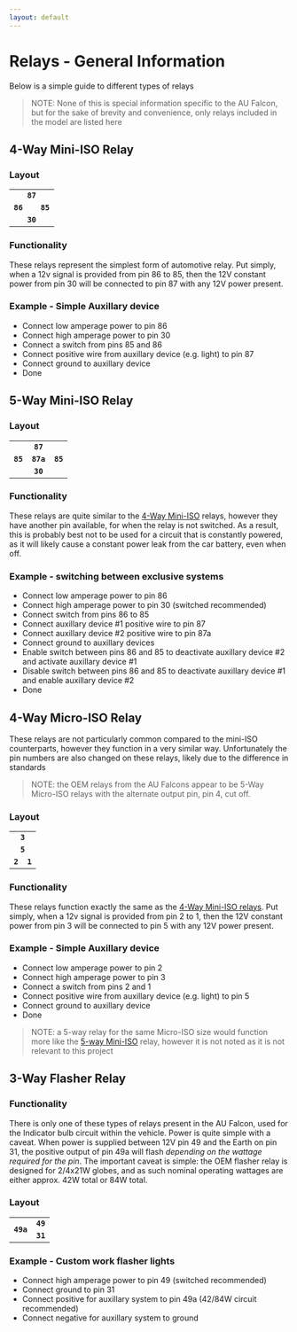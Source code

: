 ```yaml
---
layout: default
---
```


# Relays - General Information

Below is a simple guide to different types of relays

> NOTE: None of this is special information specific to the AU Falcon, but for the sake of brevity and convenience, only relays included in the model are listed here

## 4-Way Mini-ISO Relay

### Layout

<table style="text-align:center">
    <tr>
        <td colspan="3"><b><code>87</code></b></td>
    </tr>
    <tr>
        <td><b><code>86</code></b></td>
        <td></td>
        <td><b><code>85</code></b></td>
    </tr>
    <tr>
        <td colspan="3"><b><code>30</code></b></td>
    </tr>
</table>

### Functionality

These relays represent the simplest form of automotive relay. Put simply, when a 12v signal is provided from pin 86 to 85, then the 12V constant power from pin 30 will be connected to pin 87 with any 12V power present.

### Example - Simple Auxillary device
- Connect low amperage power to pin 86
- Connect high amperage power to pin 30
- Connect a switch from pins 85 and 86
- Connect positive wire from auxillary device (e.g. light) to pin 87
- Connect ground to auxillary device
- Done

## 5-Way Mini-ISO Relay
### Layout

<table style="text-align:center">
    <tr>
        <td colspan="3"><b><code>87</code></b></td>
    </tr>
    <tr>
        <td><b><code>85</code></b></td>
        <td><b><code>87a</code></b></td>
        <td><b><code>85</code></b></td>
    </tr>
    <tr>
        <td colspan="3"><b><code>30</code></b></td>
    </tr>
</table>

### Functionality

These relays are quite similar to the [4-Way Mini-ISO](#4-way-mini-iso-relay) relays, however they have another pin available, for when the relay is not switched. As a result, this is probably best not to be used for a circuit that is constantly powered, as it will likely cause a constant power leak from the car battery, even when off.

### Example - switching between exclusive systems
- Connect low amperage power to pin 86
- Connect high amperage power to pin 30 (switched recommended)
- Connect switch from pins 86 to 85
- Connect auxillary device #1 positive wire to pin 87
- Connect auxillary device #2 positive wire to pin 87a
- Connect ground to auxillary devices
- Enable switch between pins 86 and 85 to deactivate auxillary device #2 and activate auxillary device #1
- Disable switch between pins 86 and 85 to deactivate auxillary device #1 and enable auxillary device #2
- Done

## 4-Way Micro-ISO Relay

These relays are not particularly common compared to the mini-ISO counterparts, however they function in a very similar way. Unfortunately the pin numbers are also changed on these relays, likely due to the difference in standards

> NOTE: the OEM relays from the AU Falcons appear to be 5-Way Micro-ISO relays with the alternate output pin, pin 4, cut off.

### Layout

<table style="text-align:center">
    <tr>
        <td colspan="2"><b><code>3</code></b></td>
    </tr>
    <tr>
        <td colspan="2"><b><code>5</code></b></td>
    </tr>
    <tr>
        <td><b><code>2</code></b></td>
        <td><b><code>1</code></b></td>
    </tr>
</table>

### Functionality

These relays function exactly the same as the [4-Way Mini-ISO relays](#4-way-mini-iso-relay). Put simply, when a 12v signal is provided from pin 2 to 1, then the 12V constant power from pin 3 will be connected to pin 5 with any 12V power present.

### Example - Simple Auxillary device
- Connect low amperage power to pin 2
- Connect high amperage power to pin 3
- Connect a switch from pins 2 and 1
- Connect positive wire from auxillary device (e.g. light) to pin 5
- Connect ground to auxillary device
- Done

> NOTE: a 5-way relay for the same Micro-ISO size would function more like the [5-way Mini-ISO](#5-way-mini-iso-relay) relay, however it is not noted as it is not relevant to this project


## 3-Way Flasher Relay

### Functionality

There is only one of these types of relays present in the AU Falcon, used for the Indicator bulb circuit within the vehicle. Power is quite simple with a caveat. When power is supplied between 12V pin 49 and the Earth on pin 31, the positive output of pin 49a will flash *depending on the wattage required for the pin*. The important caveat is simple: the OEM flasher relay is designed for 2/4x21W globes, and as such nominal operating wattages are either approx. 42W total or 84W total.

### Layout

<table style="text-align:center">
    <tr>
        <td rowspan="2"><b><code>49a</code></b></td>
        <td><b><code>49</code></b></td>
    </tr>
    <tr>
        <td><b><code>31</code></b></td>
    </tr>
</table>

### Example - Custom work flasher lights
- Connect high amperage power to pin 49 (switched recommended)
- Connect ground to pin 31
- Connect positive for auxillary system to pin 49a (42/84W circuit recommended)
- Connect negative for auxillary system to ground